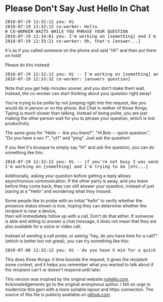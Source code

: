 # Please Don't Say Just Hello In Chat

<pre>
2010-07-19 12:32:12 you: Hi
2010-07-19 12:32:15 co-worker: Hello.
# CO-WORKER WAITS WHILE YOU PHRASE YOUR QUESTION
2010-07-19 12:34:01 you: I'm working on [something] and I'm trying to do [etc...]
2010-07-19 12:35:21 co-worker: Oh, that's [answer...]
</pre>

It's as if you called someone on the phone and said "Hi!" and then put them on
hold!

Please do this instead:

<pre>
2010-07-19 12:32:12 you: Hi -- I'm working on [something] and I'm trying to do [etc...]
2010-07-19 12:33:32 co-worker: [answers question]
</pre>

Note that you get help minutes sooner, and you don't make them wait. Instead,
the co-worker can start thinking about your question right away!

You're trying to be polite by not jumping right into the request, like you
would do in person or on the phone. But Chat is neither of those things. Typing
is much slower than talking. Instead of being polite, you are just making the
other person wait for you to phrase your question, which is lost productivity.

The same goes for "Hello -- Are you there?", "Hi Bob -- quick question.", "Do
you have a sec ?", "yt?" and "ping". Just ask the question!

If you feel it's brusque to simply say "Hi" and ask the question, you can do
something like this:

<pre>
2010-07-19 12:32:12 you: Hi -- if you're not busy I was wondering if I could ask a question.  
I'm working on [something] and I'm trying to do [etc...]
</pre>

Additionally, asking your question before getting a reply allows asynchronous
communication. If the other party is away, and you leave before they come back,
they can still answer your question, instead of just staring at a "Hello" and
wondering what they missed.

Some people like to probe with an initial "hello" to verify whether the presence 
status shown is true, hoping they can determine whether the recipient is near a device,  
then will immediately follow up with a call. Don't do that either. 
If someone is able and willing to answer a chat message, it does not mean that they are also available for 
a voice or video call.

Instead of sending a call probe, or asking "hey, do you have time for a call?" 
(which is better but not great), you can try something like this: 

<pre>
2020-07-08 12:32:12 you: Hi - do you have X min for a quick call to talk about XYZ? [etc...]
</pre>

This does three things: it time bounds the request, it gives the recipient some context, and 
it helps you remember what you wanted to talk about if the recipient can't or doesn't respond 
until later.

This version was inspired by the original website [nohello.com](http://www.nohello.com/).
Acknowledgements go to the original anonymous author. I felt an urge to
modernize this gem with a more suitable layout and https connection. The source
of this file is publicly available on [github.com](https://github.com/sbmueller/nohello).
